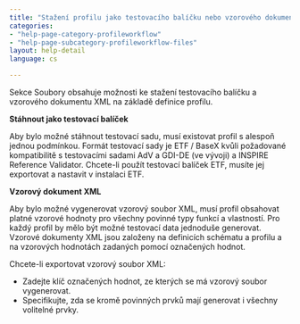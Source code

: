 ```yaml
---
title: "Stažení profilu jako testovacího balíčku nebo vzorového dokumentu XML"
categories:
- "help-page-category-profileworkflow"
- "help-page-subcategory-profileworkflow-files"
layout: help-detail
language: cs

---
```


Sekce Soubory obsahuje možnosti ke stažení testovacího balíčku a vzorového dokumentu XML na základě definice profilu.

**Stáhnout jako testovací balíček**

 Aby bylo možné stáhnout testovací sadu, musí existovat profil s alespoň jednou podmínkou. Formát testovací sady je ETF / BaseX kvůli požadované kompatibilitě s testovacími sadami AdV a GDI-DE (ve vývoji) a INSPIRE Reference Validator. Chcete-li použít testovací balíček ETF, musíte jej exportovat a nastavit v instalaci ETF.

**Vzorový dokument XML**

Aby bylo možné vygenerovat vzorový soubor XML, musí profil obsahovat platné vzorové hodnoty pro všechny povinné typy funkcí a vlastností. Pro každý profil by mělo být možné testovací data jednoduše generovat. Vzorové dokumenty XML jsou založeny na definicích schématu a profilu a na vzorových hodnotách zadaných pomocí označených hodnot.

Chcete-li exportovat vzorový soubor XML:
* Zadejte klíč označených hodnot, ze kterých se má vzorový soubor vygenerovat.
* Specifikujte, zda se kromě povinných prvků mají generovat i všechny volitelné prvky.
